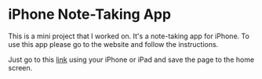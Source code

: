 # iPhone Note-Taking App
This is a mini project that I worked on.
It's a note-taking app for iPhone.
To use this app please go to the website and follow the instructions.

Just go to this [link](https://yardenfalik.github.io/iPhoneNoteTakingApp/) using your iPhone or iPad and save the page to the home screen.